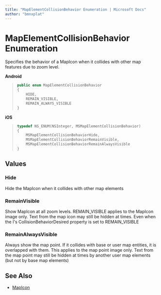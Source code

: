 ```yaml
---
title: "MapElementCollisionBehavior Enumeration | Microsoft Docs"
author: "bmnxplat"
---
```


# MapElementCollisionBehavior Enumeration

Specifies the behavior of a MapIcon when it collides with other map features due to zoom level.

**Android**

>```java
> public enum MapElementCollisionBehavior
> {
>     HIDE,
>     REMAIN_VISIBLE,
>     REMAIN_ALWAYS_VISIBLE
> }
>```

**iOS**

>```objectivec
> typedef NS_ENUM(NSInteger, MSMapElementCollisionBehavior)
> {
>     MSMapElementCollisionBehaviorHide,
>     MSMapElementCollisionBehaviorRemainVisible,
>     MSMapElementCollisionBehaviorRemainAlwaysVisible
> }

## Values

### Hide

 Hide the MapIcon when it collides with other map elements

### RemainVisible

Show MapIcon at all zoom levels. REMAIN_VISIBLE applies to the MapIcon image only. Text from the map icon may still be hidden at times.
Even when the I's CollisionBehaviorDesired property is set to REMAIN_VISIBLE

### RemainAlwaysVisible

Always show the map point. If it collides with base or user map entities, it is overlapped with them.
This applies to the map point image only. Text from the map point may still be hidden at times by another
user map elements (but not by base map elements)

## See Also

* [MapIcon](MapIcon-class.md)